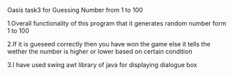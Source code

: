 Oasis task3 for Guessing Number from 1 to 100 

1.Overall functionality of this program that it generates random number form 1 to 100

2.If it is gueseed correctly then you have won the game else it tells the wether the number is higher or lower based on certain condition

3.I have used swing awt library of java for displaying dialogue box

